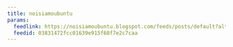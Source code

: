 ```yaml
---
title: noisiamoubuntu
params:
  feedlink: https://noisiamoubuntu.blogspot.com/feeds/posts/default?alt=rss
  feedid: 03831472fcc01639e915f68f7e2c7caa
---
```

